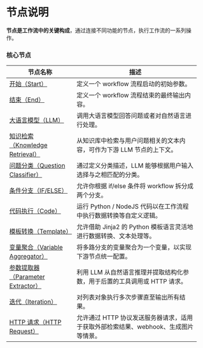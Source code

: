 # 节点说明

**节点是工作流中的关键构成**，通过连接不同功能的节点，执行工作流的一系列操作。

### 核心节点

| 节点名称 | 描述 |
| --- | --- |
| [开始（Start）](start.md) | 定义一个 workflow 流程启动的初始参数。 |
| [结束（End）](end.md) | 定义一个 workflow 流程结束的最终输出内容。 |
| [大语言模型（LLM）](LLM.md) | 调用大语言模型回答问题或者对自然语言进行处理。 |
| [知识检索（Knowledge Retrieval）](knowledge_retrieval.md) | 从知识库中检索与用户问题相关的文本内容，可作为下游 LLM 节点的上下文。 |
| [问题分类（Question Classifier）](question_classifier.md) | 通过定义分类描述，LLM 能够根据用户输入选择与之相匹配的分类。 |
| [条件分支（IF/ELSE）](ifelse.md) | 允许你根据 if/else 条件将 workflow 拆分成两个分支。 |
| [代码执行（Code）](code.md) | 运行 Python / NodeJS 代码以在工作流程中执行数据转换等自定义逻辑。 |
| [模板转换（Template）](template.md) | 允许借助 Jinja2 的 Python 模板语言灵活地进行数据转换、文本处理等。 |
| [变量聚合（Variable Aggregator）](variable_aggregator.md) | 将多路分支的变量聚合为一个变量，以实现下游节点统一配置。 |
| [参数提取器（Parameter Extractor）](parameter-extractor.md) | 利用 LLM 从自然语言推理并提取结构化参数，用于后置的工具调用或 HTTP 请求。 |
| [迭代（Iteration）](iteration.md) | 对列表对象执行多次步骤直至输出所有结果。 |
| [HTTP 请求（HTTP Request）](Http_request.md) | 允许通过 HTTP 协议发送服务器请求，适用于获取外部检索结果、webhook、生成图片等情景。 |
